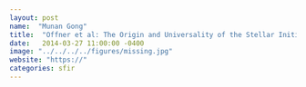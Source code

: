 ```yaml
---
layout: post
name:  "Munan Gong"
title:  "Offner et al: The Origin and Universality of the Stellar Initial Mass Function"
date:   2014-03-27 11:00:00 -0400
image: "../../../../figures/missing.jpg"
website: "https://"
categories: sfir
---
```


